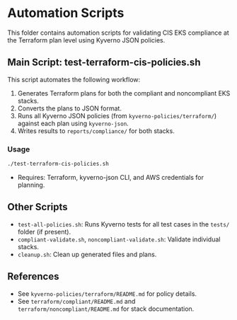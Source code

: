 # Automation Scripts

This folder contains automation scripts for validating CIS EKS compliance at the Terraform plan level using Kyverno JSON policies.

## Main Script: test-terraform-cis-policies.sh

This script automates the following workflow:

1. Generates Terraform plans for both the compliant and noncompliant EKS stacks.
2. Converts the plans to JSON format.
3. Runs all Kyverno JSON policies (from `kyverno-policies/terraform/`) against each plan using `kyverno-json`.
4. Writes results to `reports/compliance/` for both stacks.

### Usage

```sh
./test-terraform-cis-policies.sh
```

- Requires: Terraform, kyverno-json CLI, and AWS credentials for planning.

## Other Scripts
- `test-all-policies.sh`: Runs Kyverno tests for all test cases in the `tests/` folder (if present).
- `compliant-validate.sh`, `noncompliant-validate.sh`: Validate individual stacks.
- `cleanup.sh`: Clean up generated files and plans.

## References
- See `kyverno-policies/terraform/README.md` for policy details.
- See `terraform/compliant/README.md` and `terraform/noncompliant/README.md` for stack documentation. 